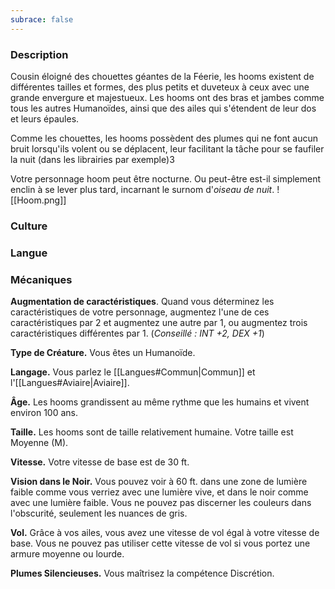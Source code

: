 ```yaml
---
subrace: false
---
```


### Description

Cousin éloigné des chouettes géantes de la Féerie, les hooms existent de différentes tailles et formes, des plus petits et duveteux à ceux avec une grande envergure et majestueux. Les hooms ont des bras et jambes comme tous les autres Humanoïdes, ainsi que des ailes qui s'étendent de leur dos et leurs épaules.

Comme les chouettes, les hooms possèdent des plumes qui ne font aucun bruit lorsqu'ils volent ou se déplacent, leur facilitant la tâche pour se faufiler la nuit (dans les librairies par exemple)3

Votre personnage hoom peut être nocturne. Ou peut-être est-il simplement enclin à se lever plus tard, incarnant le surnom d'_oiseau de nuit_.
![[Hoom.png]]
### Culture

### Langue

### Mécaniques

**Augmentation de caractéristiques**. Quand vous déterminez les caractéristiques de votre personnage, augmentez l'une de ces caractéristiques par 2 et augmentez une autre par 1, ou augmentez trois caractéristiques différentes par 1. (*Conseillé : INT +2, DEX +1*)

**Type de Créature.** Vous êtes un Humanoïde.

**Langage.** Vous parlez le [[Langues#Commun|Commun]] et l'[[Langues#Aviaire|Aviaire]].

**Âge.** Les hooms grandissent au même rythme que les humains et vivent environ 100 ans.

**Taille.** Les hooms sont de taille relativement humaine. Votre taille est Moyenne (M).

**Vitesse.** Votre vitesse de base est de 30 ft.

**Vision dans le Noir.** Vous pouvez voir à 60 ft. dans une zone de lumière faible comme vous verriez avec une lumière vive, et dans le noir comme avec une lumière faible. Vous ne pouvez pas discerner les couleurs dans l'obscurité, seulement les nuances de gris.

**Vol.** Grâce à vos ailes, vous avez une vitesse de vol égal à votre vitesse de base. Vous ne pouvez pas utiliser cette vitesse de vol si vous portez une armure moyenne ou lourde.

**Plumes Silencieuses.** Vous maîtrisez la compétence Discrétion.
